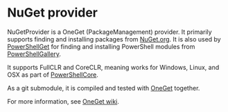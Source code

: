 NuGet provider
==============

NuGetProvider is a OneGet (PackageManagement) provider.
It primarily supports finding and installing packages from [NuGet.org][nugetorg].
It is also used by [PowerShellGet][psget] for finding and installing PowerShell modules from [PowerShellGallery][psgallery].

It supports FullCLR and CoreCLR, meaning works for Windows, Linux, and OSX as part of [PowerShellCore][pscore].

As a git submodule, it is compiled and tested with [OneGet][oneget] together.

For more information, see [OneGet wiki][wiki].

[nugetorg]: https://www.nuget.org
[psgallery]: https://www.PowerShellGallery.com
[psget]: https://github.com/PowerShell/PowerShellget
[oneget]: https://www.oneget.org
[pscore]: https://github.com/PowerShell/PowerShell
[wiki]: https://github.com/oneget/oneget/wiki
